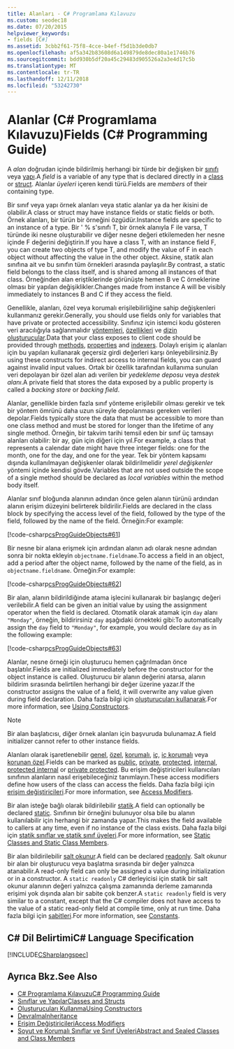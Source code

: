 ```yaml
---
title: Alanları - C# Programlama Kılavuzu
ms.custom: seodec18
ms.date: 07/20/2015
helpviewer_keywords:
- fields [C#]
ms.assetid: 3cbb2f61-75f8-4cce-b4ef-f5d1b3de0db7
ms.openlocfilehash: af5a342b83608d6a149879de8dec80a1e1746b76
ms.sourcegitcommit: bdd930b5df20a45c29483d905526a2a3e4d17c5b
ms.translationtype: MT
ms.contentlocale: tr-TR
ms.lasthandoff: 12/11/2018
ms.locfileid: "53242730"
---
```

# <a name="fields-c-programming-guide"></a><span data-ttu-id="395b3-102">Alanlar (C# Programlama Kılavuzu)</span><span class="sxs-lookup"><span data-stu-id="395b3-102">Fields (C# Programming Guide)</span></span>
<span data-ttu-id="395b3-103">A *alan* doğrudan içinde bildirilmiş herhangi bir türde bir değişken bir [sınıfı](../../../csharp/language-reference/keywords/class.md) veya [yapı](../../../csharp/language-reference/keywords/struct.md).</span><span class="sxs-lookup"><span data-stu-id="395b3-103">A *field* is a variable of any type that is declared directly in a [class](../../../csharp/language-reference/keywords/class.md) or [struct](../../../csharp/language-reference/keywords/struct.md).</span></span> <span data-ttu-id="395b3-104">Alanlar *üyeleri* içeren kendi türü.</span><span class="sxs-lookup"><span data-stu-id="395b3-104">Fields are *members* of their containing type.</span></span>  
  
 <span data-ttu-id="395b3-105">Bir sınıf veya yapı örnek alanları veya static alanlar ya da her ikisini de olabilir.</span><span class="sxs-lookup"><span data-stu-id="395b3-105">A class or struct may have instance fields or static fields or both.</span></span> <span data-ttu-id="395b3-106">Örnek alanları, bir türün bir örneğini özgüdür.</span><span class="sxs-lookup"><span data-stu-id="395b3-106">Instance fields are specific to an instance of a type.</span></span> <span data-ttu-id="395b3-107">Bir ' % s'sınıfı T, bir örnek alanıyla F ile varsa, T türünde iki nesne oluşturabilir ve diğer nesne değeri etkilemeden her nesne içinde F değerini değiştirin.</span><span class="sxs-lookup"><span data-stu-id="395b3-107">If you have a class T, with an instance field F, you can create two objects of type T, and modify the value of F in each object without affecting the value in the other object.</span></span> <span data-ttu-id="395b3-108">Aksine, statik alan sınıfına ait ve bu sınıfın tüm örnekleri arasında paylaşılır.</span><span class="sxs-lookup"><span data-stu-id="395b3-108">By contrast, a static field belongs to the class itself, and is shared among all instances of that class.</span></span> <span data-ttu-id="395b3-109">Örneğinden alan eriştiklerinde görünüşte hemen B ve C örneklerine olması bir yapılan değişiklikler.</span><span class="sxs-lookup"><span data-stu-id="395b3-109">Changes made from instance A will be visibly immediately to instances B and C if they access the field.</span></span>  
  
 <span data-ttu-id="395b3-110">Genellikle, alanları, özel veya korumalı erişilebilirliğine sahip değişkenleri kullanmanız gerekir.</span><span class="sxs-lookup"><span data-stu-id="395b3-110">Generally, you should use fields only for variables that have private or protected accessibility.</span></span> <span data-ttu-id="395b3-111">Sınıfınız için istemci kodu gösteren veri aracılığıyla sağlanmalıdır [yöntemleri](../../../csharp/programming-guide/classes-and-structs/methods.md), [özellikleri](../../../csharp/programming-guide/classes-and-structs/properties.md) ve [dizin oluşturucular](../../../csharp/programming-guide/indexers/index.md).</span><span class="sxs-lookup"><span data-stu-id="395b3-111">Data that your class exposes to client code should be provided through [methods](../../../csharp/programming-guide/classes-and-structs/methods.md), [properties](../../../csharp/programming-guide/classes-and-structs/properties.md) and [indexers](../../../csharp/programming-guide/indexers/index.md).</span></span> <span data-ttu-id="395b3-112">Dolaylı erişim iç alanları için bu yapıları kullanarak geçersiz girdi değerleri karşı önleyebilirsiniz.</span><span class="sxs-lookup"><span data-stu-id="395b3-112">By using these constructs for indirect access to internal fields, you can guard against invalid input values.</span></span> <span data-ttu-id="395b3-113">Ortak bir özellik tarafından kullanıma sunulan veri depolayan bir özel alan adı verilen bir *yedekleme deposu* veya *destek alanı*.</span><span class="sxs-lookup"><span data-stu-id="395b3-113">A private field that stores the data exposed by a public property is called a *backing store* or *backing field*.</span></span>  
  
 <span data-ttu-id="395b3-114">Alanlar, genellikle birden fazla sınıf yönteme erişilebilir olması gerekir ve tek bir yöntem ömrünü daha uzun süreyle depolanması gereken verileri depolar.</span><span class="sxs-lookup"><span data-stu-id="395b3-114">Fields typically store the data that must be accessible to more than one class method and must be stored for longer than the lifetime of any single method.</span></span> <span data-ttu-id="395b3-115">Örneğin, bir takvim tarihi temsil eden bir sınıf üç tamsayı alanları olabilir: bir ay, gün için diğeri için yıl.</span><span class="sxs-lookup"><span data-stu-id="395b3-115">For example, a class that represents a calendar date might have three integer fields: one for the month, one for the day, and one for the year.</span></span> <span data-ttu-id="395b3-116">Tek bir yöntem kapsamı dışında kullanılmayan değişkenler olarak bildirilmelidir *yerel değişkenler* yöntemi içinde kendisi gövde.</span><span class="sxs-lookup"><span data-stu-id="395b3-116">Variables that are not used outside the scope of a single method should be declared as *local variables* within the method body itself.</span></span>  
  
 <span data-ttu-id="395b3-117">Alanlar sınıf bloğunda alanının adından önce gelen alanın türünü ardından alanın erişim düzeyini belirterek bildirilir.</span><span class="sxs-lookup"><span data-stu-id="395b3-117">Fields are declared in the class block by specifying the access level of the field, followed by the type of the field, followed by the name of the field.</span></span> <span data-ttu-id="395b3-118">Örneğin:</span><span class="sxs-lookup"><span data-stu-id="395b3-118">For example:</span></span>  
  
 [!code-csharp[csProgGuideObjects#61](../../../csharp/programming-guide/classes-and-structs/codesnippet/CSharp/fields_1.cs)]  
  
 <span data-ttu-id="395b3-119">Bir nesne bir alana erişmek için ardından alanın adı olarak nesne adından sonra bir nokta ekleyin `objectname.fieldname`.</span><span class="sxs-lookup"><span data-stu-id="395b3-119">To access a field in an object, add a period after the object name, followed by the name of the field, as in `objectname.fieldname`.</span></span> <span data-ttu-id="395b3-120">Örneğin:</span><span class="sxs-lookup"><span data-stu-id="395b3-120">For example:</span></span>  
  
 [!code-csharp[csProgGuideObjects#62](../../../csharp/programming-guide/classes-and-structs/codesnippet/CSharp/fields_2.cs)]  
  
 <span data-ttu-id="395b3-121">Bir alan, alanın bildirildiğinde atama işlecini kullanarak bir başlangıç değeri verilebilir.</span><span class="sxs-lookup"><span data-stu-id="395b3-121">A field can be given an initial value by using the assignment operator when the field is declared.</span></span> <span data-ttu-id="395b3-122">Otomatik olarak atamak için `day` alanı `"Monday"`, örneğin, bildirirsiniz `day` aşağıdaki örnekteki gibi:</span><span class="sxs-lookup"><span data-stu-id="395b3-122">To automatically assign the `day` field to `"Monday"`, for example, you would declare `day` as in the following example:</span></span>  
  
 [!code-csharp[csProgGuideObjects#63](../../../csharp/programming-guide/classes-and-structs/codesnippet/CSharp/fields_3.cs)]  
  
 <span data-ttu-id="395b3-123">Alanlar, nesne örneği için oluşturucu hemen çağrılmadan önce başlatılır.</span><span class="sxs-lookup"><span data-stu-id="395b3-123">Fields are initialized immediately before the constructor for the object instance is called.</span></span> <span data-ttu-id="395b3-124">Oluşturucu bir alanın değerini atarsa, alanın bildirim sırasında belirtilen herhangi bir değer üzerine yazar.</span><span class="sxs-lookup"><span data-stu-id="395b3-124">If the constructor assigns the value of a field, it will overwrite any value given during field declaration.</span></span> <span data-ttu-id="395b3-125">Daha fazla bilgi için [oluşturucuları kullanarak](../../../csharp/programming-guide/classes-and-structs/using-constructors.md).</span><span class="sxs-lookup"><span data-stu-id="395b3-125">For more information, see [Using Constructors](../../../csharp/programming-guide/classes-and-structs/using-constructors.md).</span></span>  
  
> [!NOTE]
>  <span data-ttu-id="395b3-126">Bir alan başlatıcısı, diğer örnek alanları için başvuruda bulunamaz.</span><span class="sxs-lookup"><span data-stu-id="395b3-126">A field initializer cannot refer to other instance fields.</span></span>  
  
 <span data-ttu-id="395b3-127">Alanları olarak işaretlenebilir [genel](../../../csharp/language-reference/keywords/public.md), [özel](../../../csharp/language-reference/keywords/private.md), [korumalı](../../../csharp/language-reference/keywords/protected.md), [iç](../../../csharp/language-reference/keywords/internal.md), [iç korumalı](../../../csharp/language-reference/keywords/protected-internal.md) veya [korunan özel](../../../csharp/language-reference/keywords/private-protected.md).</span><span class="sxs-lookup"><span data-stu-id="395b3-127">Fields can be marked as [public](../../../csharp/language-reference/keywords/public.md), [private](../../../csharp/language-reference/keywords/private.md), [protected](../../../csharp/language-reference/keywords/protected.md), [internal](../../../csharp/language-reference/keywords/internal.md), [protected internal](../../../csharp/language-reference/keywords/protected-internal.md) or [private protected](../../../csharp/language-reference/keywords/private-protected.md).</span></span> <span data-ttu-id="395b3-128">Bu erişim değiştiricileri kullanıcıları sınıfının alanların nasıl erişebileceğiniz tanımlayın.</span><span class="sxs-lookup"><span data-stu-id="395b3-128">These access modifiers define how users of the class can access the fields.</span></span> <span data-ttu-id="395b3-129">Daha fazla bilgi için [erişim değiştiricileri](../../../csharp/programming-guide/classes-and-structs/access-modifiers.md).</span><span class="sxs-lookup"><span data-stu-id="395b3-129">For more information, see [Access Modifiers](../../../csharp/programming-guide/classes-and-structs/access-modifiers.md).</span></span>  
  
 <span data-ttu-id="395b3-130">Bir alan isteğe bağlı olarak bildirilebilir [statik](../../../csharp/language-reference/keywords/static.md).</span><span class="sxs-lookup"><span data-stu-id="395b3-130">A field can optionally be declared [static](../../../csharp/language-reference/keywords/static.md).</span></span> <span data-ttu-id="395b3-131">Sınıfının bir örneğini bulunuyor olsa bile bu alanın kullanılabilir için herhangi bir zamanda yapar.</span><span class="sxs-lookup"><span data-stu-id="395b3-131">This makes the field available to callers at any time, even if no instance of the class exists.</span></span> <span data-ttu-id="395b3-132">Daha fazla bilgi için [statik sınıflar ve statik sınıf üyeleri](../../../csharp/programming-guide/classes-and-structs/static-classes-and-static-class-members.md).</span><span class="sxs-lookup"><span data-stu-id="395b3-132">For more information, see [Static Classes and Static Class Members](../../../csharp/programming-guide/classes-and-structs/static-classes-and-static-class-members.md).</span></span>  
  
 <span data-ttu-id="395b3-133">Bir alan bildirilebilir [salt okunur](../../../csharp/language-reference/keywords/readonly.md).</span><span class="sxs-lookup"><span data-stu-id="395b3-133">A field can be declared [readonly](../../../csharp/language-reference/keywords/readonly.md).</span></span> <span data-ttu-id="395b3-134">Salt okunur bir alan bir oluşturucu veya başlatma sırasında bir değer yalnızca atanabilir.</span><span class="sxs-lookup"><span data-stu-id="395b3-134">A read-only field can only be assigned a value during initialization or in a constructor.</span></span> <span data-ttu-id="395b3-135">A `static readonly` C# derleyicisi için statik bir salt okunur alanının değeri yalnızca çalışma zamanında derleme zamanında erişimi yok dışında alan bir sabite çok benzer.</span><span class="sxs-lookup"><span data-stu-id="395b3-135">A `static readonly` field is very similar to a constant, except that the C# compiler does not have access to the value of a static read-only field at compile time, only at run time.</span></span> <span data-ttu-id="395b3-136">Daha fazla bilgi için [sabitleri](../../../csharp/programming-guide/classes-and-structs/constants.md).</span><span class="sxs-lookup"><span data-stu-id="395b3-136">For more information, see [Constants](../../../csharp/programming-guide/classes-and-structs/constants.md).</span></span>  
  
## <a name="c-language-specification"></a><span data-ttu-id="395b3-137">C# Dil Belirtimi</span><span class="sxs-lookup"><span data-stu-id="395b3-137">C# Language Specification</span></span>  
 [!INCLUDE[CSharplangspec](~/includes/csharplangspec-md.md)]  
  
## <a name="see-also"></a><span data-ttu-id="395b3-138">Ayrıca Bkz.</span><span class="sxs-lookup"><span data-stu-id="395b3-138">See Also</span></span>

- [<span data-ttu-id="395b3-139">C# Programlama Kılavuzu</span><span class="sxs-lookup"><span data-stu-id="395b3-139">C# Programming Guide</span></span>](../../../csharp/programming-guide/index.md)  
- [<span data-ttu-id="395b3-140">Sınıflar ve Yapılar</span><span class="sxs-lookup"><span data-stu-id="395b3-140">Classes and Structs</span></span>](../../../csharp/programming-guide/classes-and-structs/index.md)  
- [<span data-ttu-id="395b3-141">Oluşturucuları Kullanma</span><span class="sxs-lookup"><span data-stu-id="395b3-141">Using Constructors</span></span>](../../../csharp/programming-guide/classes-and-structs/using-constructors.md)  
- [<span data-ttu-id="395b3-142">Devralma</span><span class="sxs-lookup"><span data-stu-id="395b3-142">Inheritance</span></span>](../../../csharp/programming-guide/classes-and-structs/inheritance.md)  
- [<span data-ttu-id="395b3-143">Erişim Değiştiricileri</span><span class="sxs-lookup"><span data-stu-id="395b3-143">Access Modifiers</span></span>](../../../csharp/programming-guide/classes-and-structs/access-modifiers.md)  
- [<span data-ttu-id="395b3-144">Soyut ve Korumalı Sınıflar ve Sınıf Üyeleri</span><span class="sxs-lookup"><span data-stu-id="395b3-144">Abstract and Sealed Classes and Class Members</span></span>](../../../csharp/programming-guide/classes-and-structs/abstract-and-sealed-classes-and-class-members.md)
